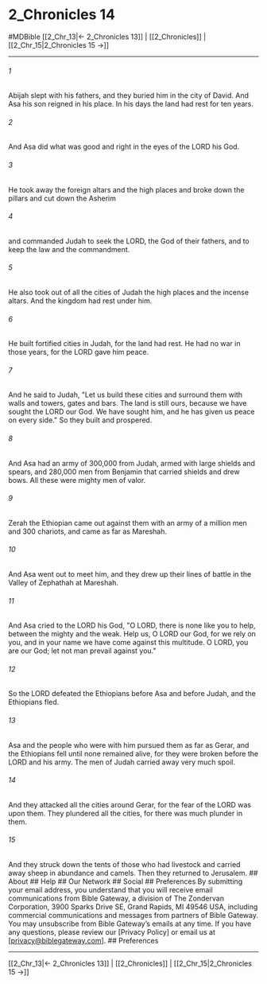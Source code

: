 # 2_Chronicles 14
#MDBible
[[2_Chr_13|← 2_Chronicles 13]] | [[2_Chronicles]] | [[2_Chr_15|2_Chronicles 15 →]]

***


###### 1 
Abijah slept with his fathers, and they buried him in the city of David. And Asa his son reigned in his place. In his days the land had rest for ten years. 

###### 2 
And Asa did what was good and right in the eyes of the LORD his God. 

###### 3 
He took away the foreign altars and the high places and broke down the pillars and cut down the Asherim 

###### 4 
and commanded Judah to seek the LORD, the God of their fathers, and to keep the law and the commandment. 

###### 5 
He also took out of all the cities of Judah the high places and the incense altars. And the kingdom had rest under him. 

###### 6 
He built fortified cities in Judah, for the land had rest. He had no war in those years, for the LORD gave him peace. 

###### 7 
And he said to Judah, "Let us build these cities and surround them with walls and towers, gates and bars. The land is still ours, because we have sought the LORD our God. We have sought him, and he has given us peace on every side." So they built and prospered. 

###### 8 
And Asa had an army of 300,000 from Judah, armed with large shields and spears, and 280,000 men from Benjamin that carried shields and drew bows. All these were mighty men of valor. 

###### 9 
Zerah the Ethiopian came out against them with an army of a million men and 300 chariots, and came as far as Mareshah. 

###### 10 
And Asa went out to meet him, and they drew up their lines of battle in the Valley of Zephathah at Mareshah. 

###### 11 
And Asa cried to the LORD his God, "O LORD, there is none like you to help, between the mighty and the weak. Help us, O LORD our God, for we rely on you, and in your name we have come against this multitude. O LORD, you are our God; let not man prevail against you." 

###### 12 
So the LORD defeated the Ethiopians before Asa and before Judah, and the Ethiopians fled. 

###### 13 
Asa and the people who were with him pursued them as far as Gerar, and the Ethiopians fell until none remained alive, for they were broken before the LORD and his army. The men of Judah carried away very much spoil. 

###### 14 
And they attacked all the cities around Gerar, for the fear of the LORD was upon them. They plundered all the cities, for there was much plunder in them. 

###### 15 
And they struck down the tents of those who had livestock and carried away sheep in abundance and camels. Then they returned to Jerusalem. ## About ## Help ## Our Network ## Social ## Preferences By submitting your email address, you understand that you will receive email communications from Bible Gateway, a division of The Zondervan Corporation, 3900 Sparks Drive SE, Grand Rapids, MI 49546 USA, including commercial communications and messages from partners of Bible Gateway. You may unsubscribe from Bible Gateway&rsquo;s emails at any time. If you have any questions, please review our [Privacy Policy] or email us at [privacy@biblegateway.com]. ## Preferences

***

[[2_Chr_13|← 2_Chronicles 13]] | [[2_Chronicles]] | [[2_Chr_15|2_Chronicles 15 →]]

